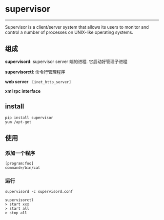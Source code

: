 # supervisor
---
Supervisor is a client/server system that allows its users to monitor and control a number of processes on UNIX-like operating systems.

## 组成
**supervisord**: supervisor server 端的进程. 它启动好管理子进程

**supervisorctl**: 命令行管理程序

**web server** ` [inet_http_server]`

**xml rpc interface**

## install
```
pip install supervisor
yum /apt-get
```

## 使用
### 添加一个程序
```
[program:foo]
command=/bin/cat

```

### 运行
```
supervisord -c supervisord.conf
```

```
supervisorctl
> start xxx
> start all
> stop all
```

